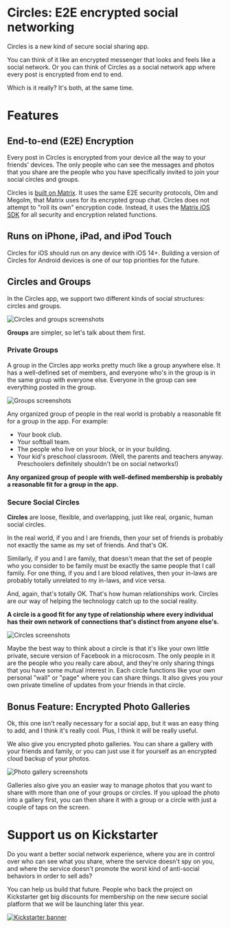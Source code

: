 # Circles: E2E encrypted social networking

Circles is a new kind of secure social sharing app.

You can think of it like an encrypted messenger that looks and feels like a social network.
Or you can think of Circles as a social network app where every post is encrypted from end to end.

Which is it really?  It's both, at the same time.

# Features

## End-to-end (E2E) Encryption
Every post in Circles is encrypted from your device all the way to your
friends' devices.
The only people who can see the messages and photos that you share are
the people who you have specifically invited to join your social circles
and groups.

Circles is [built on Matrix](https://matrix.org/). 
It uses the same E2E security protocols, Olm and Megolm, that Matrix uses
for its encrypted group chat.
Circles does not attempt to "roll its own" encryption code.
Instead, it uses the [Matrix iOS SDK](https://github.com/matrix-org/matrix-ios-sdk)
for all security and encryption related functions.

## Runs on iPhone, iPad, and iPod Touch
Circles for iOS should run on any device with iOS 14+.
Building a version of Circles for Android devices is one of our top priorities
for the future.

## Circles and Groups
In the Circles app, we support two different kinds of social structures:
circles and groups.

![Circles and groups screenshots](./assets/images/circles-and-groups.jpeg)

**Groups** are simpler, so let's talk about them first.

### Private Groups

A group in the Circles app works pretty much like a group anywhere else.
It has a well-defined set of members, and everyone who's in the group is
in the same group with everyone else.
Everyone in the group can see everything posted in the group.

![Groups screenshots](./assets/images/groups-screenshots.jpeg)

Any organized group of people in the real world is probably a reasonable
fit for a group in the app.
For example:
* Your book club.
* Your softball team.
* The people who live on your block, or in your building.
* Your kid's preschool classroom.
  (Well, the parents and teachers anyway.  Preschoolers definitely shouldn't be on social networks!)

**Any organized group of people with well-defined membership is probably a
reasonable fit for a group in the app.**

### Secure Social Circles

**Circles** are loose, flexible, and overlapping, just like real, organic,
human social circles.

In the real world, if you and I are friends, then your set of friends is
probably not exactly the same as my set of friends.
And that's OK.

Similarly, if you and I are family, that doesn't mean that the set of people
who you consider to be family must be exactly the same people that I call
family.
For one thing, if you and I are blood relatives, then your in-laws are
probably totally unrelated to my in-laws, and vice versa.

And, again, that's totally OK.
That's how human relationships work.
Circles are our way of helping the technology catch up to the social reality.

**A circle is a good fit for any type of relationship where every individual
has their own network of connections that's distinct from anyone else's.**

![Circles screenshots](./assets/images/circles-screenshots.jpeg)

Maybe the best way to think about a circle is that it's like your own
little private, secure version of Facebook in a microcosm.
The only people in it are the people who you really care about, and
they're only sharing things that you have some mutual interest in.
Each circle functions like your own personal "wall" or "page" where
you can share things.
It also gives you your own private timeline of updates from your
friends in that circle.

## Bonus Feature: Encrypted Photo Galleries

Ok, this one isn't really necessary for a social app, but it was an
easy thing to add, and I think it's really cool.
Plus, I think it will be really useful.

We also give you encrypted photo galleries.
You can share a gallery with your friends and family, or you can just
use it for yourself as an encrypted cloud backup of your photos.

![Photo gallery screenshots](/assets/images/photogallery-screenshots.jpeg)

Galleries also give you an easier way to manage photos that you want
to share with more than one of your groups or circles.
If you upload the photo into a gallery first, you can then share it
with a group or a circle with just a couple of taps on the screen.

# Support us on Kickstarter
Do you want a better social network experience, where you are in control
over who can see what you share, where the service doesn't spy on you, and
where the service doesn't promote the worst kind of anti-social behaviors
in order to sell ads?

You can help us build that future.
People who back the project on Kickstarter get big discounts for membership
on the new secure social platform that we will be launching later this year.

[![Kickstarter banner](./assets/images/kickstarter-logo-green.png)](https://www.kickstarter.com/projects/cvwright/circles-a-secure-social-app-for-friends-and-family?ref=4k4rzq)
